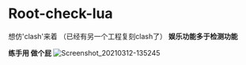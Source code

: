 # Root-check-lua
想仿'clash'来着
（已经有另一个工程复刻clash了）
**娱乐功能多于检测功能**

**练手用 做个屁**
![Screenshot_20210312-135245](https://user-images.githubusercontent.com/63937015/110898465-42fab300-833a-11eb-9abc-6a31eae5f0f7.png)
